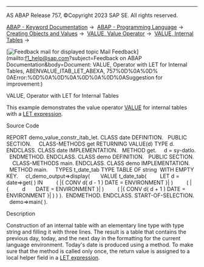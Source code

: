   

* * *

AS ABAP Release 757, ©Copyright 2023 SAP SE. All rights reserved.

[ABAP - Keyword Documentation](javascript:call_link\('abenabap.htm'\)) →  [ABAP - Programming Language](javascript:call_link\('abenabap_reference.htm'\)) →  [Creating Objects and Values](javascript:call_link\('abencreate_objects.htm'\)) →  [VALUE, Value Operator](javascript:call_link\('abenconstructor_expression_value.htm'\)) →  [VALUE, Internal Tables](javascript:call_link\('abenvalue_constructor_params_itab.htm'\)) → 

 [![](Mail.gif?object=Mail.gif&sap-language=EN "Feedback mail for displayed topic") Mail Feedback](mailto:f1_help@sap.com?subject=Feedback on ABAP Documentation&body=Document: VALUE, Operator with LET for Internal Tables, ABENVALUE_ITAB_LET_ABEXA, 757%0D%0A%0D%
0AError:%0D%0A%0D%0A%0D%0A%0D%0ASuggestion for improvement:)

VALUE, Operator with LET for Internal Tables

This example demonstrates the value operator [VALUE](javascript:call_link\('abenvalue_constructor_params_itab.htm'\)) for internal tables with a [LET expression](javascript:call_link\('abaplet.htm'\)).

Source Code   

REPORT demo\_value\_constr\_itab\_let.
CLASS date DEFINITION.
  PUBLIC SECTION.
    CLASS-METHODS get RETURNING VALUE(d) TYPE d.
ENDCLASS.
CLASS date IMPLEMENTATION.
  METHOD get.
    d = sy-datlo.
  ENDMETHOD.
ENDCLASS.
CLASS demo DEFINITION.
  PUBLIC SECTION.
    CLASS-METHODS main.
ENDCLASS.
CLASS demo IMPLEMENTATION.
  METHOD main.
    TYPES t\_date\_tab TYPE TABLE OF string  WITH EMPTY KEY.
    cl\_demo\_output=>display(
      VALUE t\_date\_tab(
        LET d = date=>get( ) IN
        ( |{ CONV d( d - 1 ) DATE = ENVIRONMENT }| )
        ( |{         d       DATE = ENVIRONMENT }| )
        ( |{ CONV d( d + 1 ) DATE = ENVIRONMENT }| ) ) ).  ENDMETHOD.
ENDCLASS.
START-OF-SELECTION.
  demo=>main( ).

Description   

Construction of an internal table with an elementary line type with type string and filling it with three lines. The result is a table that contains the previous day, today, and the next day in the formatting for the current language environment. Today's date is produced using a method. To make sure that the method is called only once, the return value is assigned to a local helper field in a [LET expression](javascript:call_link\('abaplet.htm'\)).